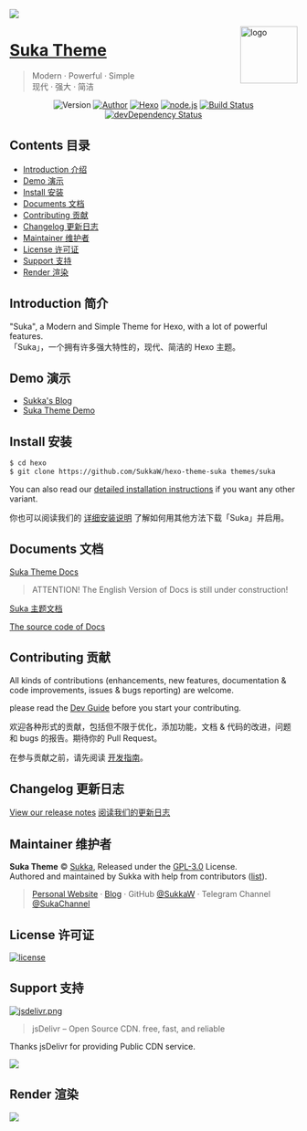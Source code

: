 ![](https://i.loli.net/2018/07/27/5b5b1b7f27495.png)

<img src="https://i.loli.net/2018/07/27/5b5b2c94511e5.png" alt="logo" width="100" height="100" align="right" />


# [Suka Theme](https://theme.suka.moe)

> Modern · Powerful · Simple  
> 现代 · 强大 · 简洁

<p align="center">
<img alt="Version" src="https://img.shields.io/badge/Version-0.2.0-5755d9.svg?style=flat-square"/>
<a href="https://suka.moe" target="_blank"><img alt="Author" src="https://img.shields.io/badge/Author-Sukka-b68469.svg?style=flat-square"/></a>
<a href="https://hexo.io" target="_blank"><img alt="Hexo" src="https://img.shields.io/badge/hexo-3.5+-0e83cd.svg?style=flat-square"/></a>
<a href="https://nodejs.org/" target="_blank"><img alt="node.js" src="https://img.shields.io/badge/node.js-8.0%2B-43853d.svg?style=flat-square"/></a>
<a href="https://travis-ci.org/sukkaw/hexo-theme-suka"><img alt="Build Status" src="https://img.shields.io/travis/sukkaw/hexo-theme-suka.svg?style=flat-square"/></a>
<a href="https://david-dm.org/SukkaW/hexo-theme-suka#info=devDependencies" target="_blank"><img alt="devDependency Status" src="https://img.shields.io/david/dev/SukkaW/hexo-theme-suka.svg?style=flat-square"></a>

## Contents 目录

- [Introduction 介绍](#introduction-介绍)
- [Demo 演示](#demo-演示)
- [Install 安装](#install-安装)
- [Documents 文档](#documents-文档)
- [Contributing 贡献](#contributing-贡献)
- [Changelog 更新日志](#changelog-更新日志)
- [Maintainer 维护者](#maintainer-维护者)
- [License 许可证](#license-许可证)
- [Support 支持](#support-支持)
- [Render 渲染](#render-渲染)

## Introduction 简介

"Suka", a Modern and Simple Theme for Hexo, with a lot of powerful features.  
「Suka」，一个拥有许多强大特性的，现代、简洁的 Hexo 主题。

## Demo 演示

- [Sukka's Blog](https://blog.suka.moe)
- [Suka Theme Demo](https://theme.suka.moe/demo/)

## Install 安装

```bash
$ cd hexo
$ git clone https://github.com/SukkaW/hexo-theme-suka themes/suka
```

You can also read our [detailed installation instructions](https://theme.suka.moe/docs/en/) if you want any other variant.

你也可以阅读我们的 [详细安装说明](https://theme.suka.moe/docs/) 了解如何用其他方法下载「Suka」并启用。


## Documents 文档

[Suka Theme Docs](https://theme.suka.moe/docs/en/)

> ATTENTION! The English Version of Docs is still under construction!

[Suka 主题文档](https://theme.suka.moe/docs/)

[The source code of Docs](https://github.com/theme-suka/docs/)

## Contributing 贡献

All kinds of contributions (enhancements, new features, documentation & code improvements, issues & bugs reporting) are welcome.

please read the [Dev Guide](https://theme.suka.moe/docs/en/dev/) before you start your contributing.

欢迎各种形式的贡献，包括但不限于优化，添加功能，文档 & 代码的改进，问题和 bugs 的报告。期待你的 Pull Request。

在参与贡献之前，请先阅读 [开发指南](https://theme.suka.moe/docs/dev/)。

## Changelog 更新日志

[View our release notes](https://github.com/SukkaW/hexo-theme-suka/releases)
[阅读我们的更新日志](https://github.com/SukkaW/hexo-theme-suka/releases)

## Maintainer 维护者

**Suka Theme** © [Sukka](https://github.com/SukkaW), Released under the [GPL-3.0](./LICENSE) License.<br>
Authored and maintained by Sukka with help from contributors ([list](https://github.com/SukkaW/hexo-theme-suka/contributors)).

> [Personal Website](https://suka.moe) · [Blog](https://blog.suka.moe) · GitHub [@SukkaW](https://github.com/SukkaW) · Telegram Channel [@SukaChannel](https://t.me/SukaChannel)

## License 许可证

[![license](https://img.shields.io/github/license/sukkaw/hexo-theme-suka.svg?style=flat-square)](./LICENSE)

## Support 支持

[![jsdelivr.png](https://i.loli.net/2018/07/27/5b5b29e9a9820.png)](https://www.jsdelivr.com)

> jsDelivr – Open Source CDN. free, fast, and reliable

Thanks jsDelivr for providing Public CDN service.

[![](https://data.jsdelivr.com/v1/package/gh/sukkaw/hexo-theme-suka/badge)](https://www.jsdelivr.com/package/gh/sukkaw/hexo-theme-suka)

## Render 渲染

![](https://i.loli.net/2018/07/27/5b5b2b53359fc.png)
